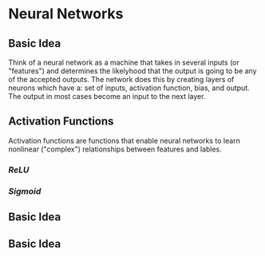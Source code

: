# Neural Networks
## **Basic Idea**
Think of a neural network as a machine that takes in several inputs (or "features") and determines the likelyhood that the output is going to be any of the accepted outputs. The network does this by creating layers of neurons which have a: set of inputs, activation function, bias, and output. The output in most cases become an input to the next layer.

## **Activation Functions**
Activation functions are functions that enable neural networks to learn nonlinear ("complex") relationships between features and lables.
### _ReLU_

### _Sigmoid_

## **Basic Idea**

## **Basic Idea**